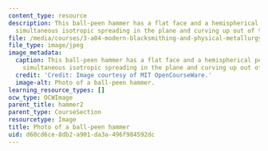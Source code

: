 ```yaml
---
content_type: resource
description: This ball-peen hammer has a flat face and a hemispherical peen, to allow
  simultaneous isotropic spreading in the plane and curving up out of the plane.
file: /media/courses/3-a04-modern-blacksmithing-and-physical-metallurgy-fall-2008/d60cd6ce8db2a901da3a496f984592dc_021.jpg
file_type: image/jpeg
image_metadata:
  caption: This ball-peen hammer has a flat face and a hemispherical peen, to allow
    simultaneous isotropic spreading in the plane and curving up out of the plane.
  credit: 'Credit: Image courtesy of MIT OpenCourseWare.'
  image-alt: Photo of a ball-peen hammer.
learning_resource_types: []
ocw_type: OCWImage
parent_title: hammer2
parent_type: CourseSection
resourcetype: Image
title: Photo of a ball-peen hammer
uid: d60cd6ce-8db2-a901-da3a-496f984592dc
---
```


